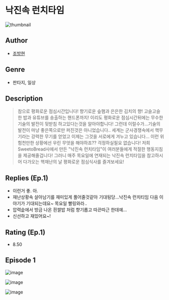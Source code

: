 # 낙진속 런치타임
![thumbnail](https://image-comic.pstatic.net/user_contents_data/challenge_comic/2023/05/25/327454/upload_4050252520871834934_480x623.jpeg)

## Author
- [조방현](https://comic.naver.com/artistTitle?id=327454)

## Genre
- 판타지, 일상

## Description
> 참으로 평화로운 점심시간입니다! 향기로운 슾햄과 은은한 김치의 향! 고슬고슬한 밥과 유튜브를 송출하는 핸드폰까지! 이리도 평화로운 점심시간뒤에는 무수한 기술의 발전이 뒷받침 하고있다는것을 알아야합니다! 그런데 이럴수가...기술의 발전이 마냥 좋은쪽으로만 퍼진것은 아니었습니다.. 세계는 군사경쟁속에서 핵무기라는 강력한 무기를 얻었고 이제는 그것을 서로에게 겨누고 있습니다... 이런 위험천만한 상황에선 우린 무엇을 해야하죠?? 걱정하실필요 없습니다! 저희 SweetoBread사에서 만든 "낙진속 런치타임"이 여러분들에게 적절한 행동지침을 제공해줄겁니다! 그러니 매주 목요일에 연재되는 낙진속 런치타임을 참고하시어 다가오는 핵재난의 날 평화로운 점심식사를 즐겨보세요!

## Replies (Ep.1)
- 이런거 좋. 아.
- 재난상황속 살아남기를 재미있게 풀어줄것같아 기대됭당...낙진속 런치티임 다음 이야기가 기대되는데요~ 목요일 빨링와라..
- 압력솥에서 방금 나온 흰쌀밥 처럼 향기롭고 따끈따근 한데예...
- 신선하고 재밌어요~!

## Rating (Ep.1)
- 8.50

## Episode 1
![image](https://image-comic.pstatic.net/user_contents_data/challenge_comic/2023/05/25/327454/upload_7003158319811737958.jpeg)

![image](https://image-comic.pstatic.net/user_contents_data/challenge_comic/2023/05/25/327454/upload_7003717791597015394.jpeg)

![image](https://image-comic.pstatic.net/user_contents_data/challenge_comic/2023/05/25/327454/upload_7005459598370431796.jpeg)
